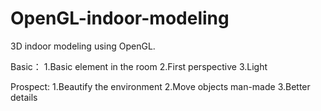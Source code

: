 # OpenGL-indoor-modeling
3D indoor modeling using OpenGL.

Basic：
1.Basic element in the room
2.First perspective
3.Light


Prospect:
1.Beautify the environment
2.Move objects man-made
3.Better details
